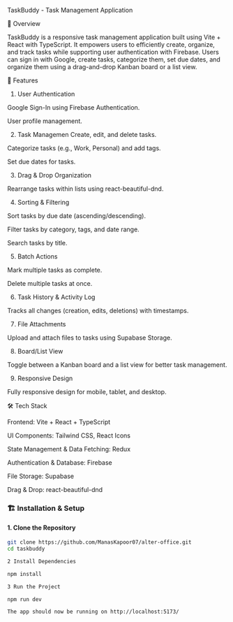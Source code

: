TaskBuddy - Task Management Application

🚀 Overview

TaskBuddy is a responsive task management application built using Vite + React with TypeScript. It empowers users to efficiently create, organize, and track tasks while supporting user authentication with Firebase. Users can sign in with Google, create tasks, categorize them, set due dates, and organize them using a drag-and-drop Kanban board or a list view.

🎯 Features

1. User Authentication

Google Sign-In using Firebase Authentication.

User profile management.

2. Task Managemen
Create, edit, and delete tasks.

Categorize tasks (e.g., Work, Personal) and add tags.

Set due dates for tasks.

3. Drag & Drop Organization

Rearrange tasks within lists using react-beautiful-dnd.

4. Sorting & Filtering

Sort tasks by due date (ascending/descending).

Filter tasks by category, tags, and date range.

Search tasks by title.

5. Batch Actions

Mark multiple tasks as complete.

Delete multiple tasks at once.

6. Task History & Activity Log

Tracks all changes (creation, edits, deletions) with timestamps.

7. File Attachments

Upload and attach files to tasks using Supabase Storage.

8. Board/List View

Toggle between a Kanban board and a list view for better task management.

9. Responsive Design

Fully responsive design for mobile, tablet, and desktop.

🛠️ Tech Stack

Frontend: Vite + React + TypeScript

UI Components: Tailwind CSS, React Icons

State Management & Data Fetching: Redux

Authentication & Database: Firebase

File Storage: Supabase

Drag & Drop: react-beautiful-dnd

### 🏗 Installation & Setup

#### 1. Clone the Repository
```bash
git clone https://github.com/ManasKapoor07/alter-office.git
cd taskbuddy

2 Install Dependencies

npm install

3 Run the Project

npm run dev

The app should now be running on http://localhost:5173/ 
